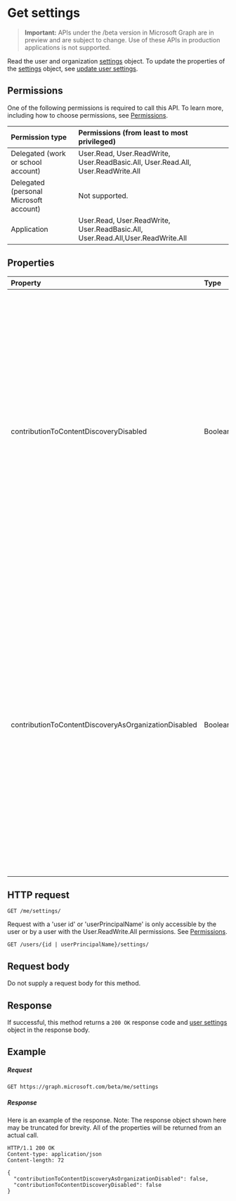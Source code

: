 # Get settings

> **Important:** APIs under the /beta version in Microsoft Graph are in preview and are subject to change. Use of these APIs in production applications is not supported.

Read the user and organization [settings](../resources/user_settings.md) object.
To update the properties of the [settings](../resources/user_settings.md) object, see [update user settings](user_update_settings.md).

## Permissions

One of the following permissions is required to call this API. To learn more, including how to choose permissions, see [Permissions](../../../concepts/permissions_reference.md).

|Permission type      | Permissions (from least to most privileged)              |
|:--------------------|:---------------------------------------------------------|
|Delegated (work or school account) | User.Read, User.ReadWrite, User.ReadBasic.All, User.Read.All, User.ReadWrite.All    |
|Delegated (personal Microsoft account) | Not supported.    |
|Application | User.Read, User.ReadWrite, User.ReadBasic.All, User.Read.All,User.ReadWrite.All |

## Properties

| Property	   | Type	|Description|
|:---------------|:--------|:----------|
|contributionToContentDiscoveryDisabled|Boolean|When set to true, the delegate access to the user's [Trending](../resources/insights_trending.md) API is disabled. When set to true, documents in the user's Office Delve are disabled. When set to true, the relevancy of the content displayed in Office 365, for example in Suggested sites SharePoint Home and the Discover view in OneDrive for Business is affected. Users can control this setting in [Office Delve](https://support.office.com/en-us/article/are-my-documents-safe-in-office-delve-f5f409a2-37ed-4452-8f61-681e5e1836f3?ui=en-US&rs=en-US&ad=US#bkmk_optout). |
|contributionToContentDiscoveryAsOrganizationDisabled|Boolean|Reflects the [organization level setting](https://support.office.com/en-us/article/office-delve-for-office-365-admins-54f87a42-15a4-44b4-9df0-d36287d9531b#bkmk_delveonoff) controlling delegate access to the [Trending](../resources/insights_trending.md) API. When set to true, the organization doesn't have access to Office Delve. The relevancy of the content displayed in Office 365, for example in Suggested sites SharePoint Home and the Discover view in OneDrive for Business is affected for the whole organization. The setting is controlled by administrators in the [SharePoint admin center](https://support.office.com/en-us/article/about-the-office-365-admin-center-758befc4-0888-4009-9f14-0d147402fd23?ui=en-US&rs=en-US&ad=US).|

## HTTP request

```http
GET /me/settings/
```

Request with a 'user id' or 'userPrincipalName' is only accessible by the user or by a user with the User.ReadWrite.All permissions. See [Permissions](../../../concepts/permissions_reference.md).

```http
GET /users/{id | userPrincipalName}/settings/
```

## Request body

Do not supply a request body for this method.

## Response

If successful, this method returns a `200 OK` response code and [user settings](../resources/user_settings.md) object in the response body.

## Example

##### Request

```http
GET https://graph.microsoft.com/beta/me/settings
```

##### Response

Here is an example of the response. Note: The response object shown here may be truncated for brevity. All of the properties will be returned from an actual call.

```http
HTTP/1.1 200 OK
Content-type: application/json
Content-length: 72

{
  "contributionToContentDiscoveryAsOrganizationDisabled": false,
  "contributionToContentDiscoveryDisabled": false
}
```

